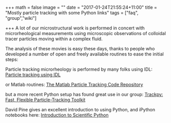 +++
math = false
image = ""
date = "2017-01-24T21:55:24+11:00"
title = "Mostly particle tracking with some Python links"
tags = ["faq", "group","wiki"]

+++
A lot of our microstructural work is performed in concert with microrheological measurements
using microscopic observations of colloidal tracer particles moving within a complex fluid.

The analysis of these movies is easy these days, thanks to people who developed a number of
open and freely available routines to ease the initial steps:

Particle tracking microrheology is performed by many folks using IDL:
[Particle tracking using IDL](http://www.physics.emory.edu/faculty/weeks//idl/)

or Matlab routines:
[The Matlab Particle Tracking Code Repository](http://site.physics.georgetown.edu/matlab/)

but a more recent Python setup has found great use in our group:
[Trackpy: Fast, Flexible Particle-Tracking Toolkit](http://soft-matter.github.io/trackpy/v0.3.2/)

David Pine gives an excellent introduction to using Python, and iPython notebooks here: 
[Introduction to Scientific Python](http://www.physics.nyu.edu/pine/Teaching.html)

